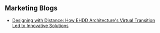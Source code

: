 ## Marketing Blogs

- [Designing with Distance: How EHDD Architecture's Virtual Transition Led to Innovative
Solutions](https://drive.google.com/file/d/16GayAjdG44oUKTQtagUMPJhf_Ea99q-o/view?usp=sharing)
